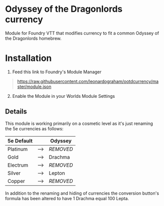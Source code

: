 # Odyssey of the Dragonlords currency
Module for Foundry VTT that modifies currency to fit a common Odyssey of the Dragonlords homebrew.

# Installation
1. Feed this link to Foundry's Module Manager
 > https://raw.githubusercontent.com/leonardograham/ootdcurrency/master/module.json
 
 2. Enable the Module in your Worlds Module Settings
 
 ## Details
 This module is working primarily on a cosmetic level as it's just renaming the 5e currencies as follows:


5e Default| |Odyssey
--- | --- | ---
Platinum|-->|*REMOVED*
Gold|-->|Drachma
Electrum|-->|*REMOVED*
Silver|-->|Lepton
Copper|-->|*REMOVED*
     
In addition to the renaming and hiding of currencies the conversion button's formula has been altered to have 1 Drachma equal 100 Lepta.
